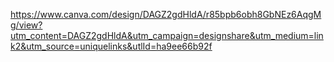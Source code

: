 https://www.canva.com/design/DAGZ2gdHldA/r85bpb6obh8GbNEz6AqgMg/view?utm_content=DAGZ2gdHldA&utm_campaign=designshare&utm_medium=link2&utm_source=uniquelinks&utlId=ha9ee66b92f
